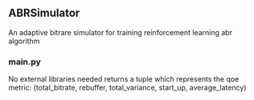 ## ABRSimulator
An adaptive bitrare simulator for training reinforcement learning abr algorithm 

### main.py
No external libraries needed
returns a tuple which represents the qoe metric:
(total_bitrate, rebuffer, total_variance, start_up, average_latency)
